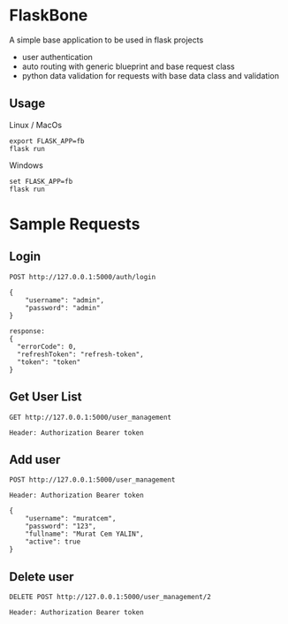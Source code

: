 # FlaskBone

A simple base application to be used in flask projects 

- user authentication 
- auto routing with generic blueprint and base request class
- python data validation for requests with base data class and validation


## Usage

Linux / MacOs 
```
export FLASK_APP=fb
flask run
```

Windows
```
set FLASK_APP=fb
flask run
```

# Sample Requests

## Login
```
POST http://127.0.0.1:5000/auth/login

{
    "username": "admin",
    "password": "admin"
}
```

```
response: 
{
  "errorCode": 0,
  "refreshToken": "refresh-token",
  "token": "token"
}
```

## Get User List
```
GET http://127.0.0.1:5000/user_management

Header: Authorization Bearer token
```

## Add user 
```
POST http://127.0.0.1:5000/user_management

Header: Authorization Bearer token

{
    "username": "muratcem",
    "password": "123",
    "fullname": "Murat Cem YALIN",
    "active": true
}
```

## Delete user
```
DELETE POST http://127.0.0.1:5000/user_management/2

Header: Authorization Bearer token
```